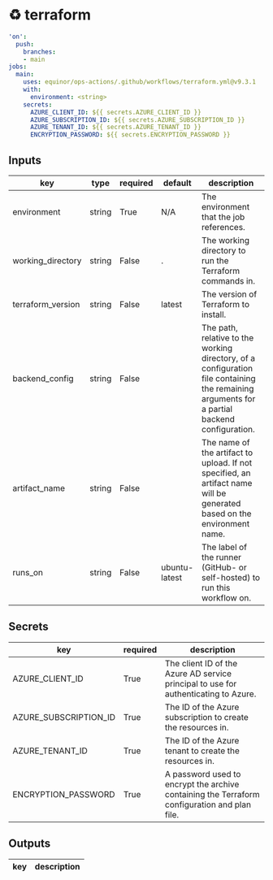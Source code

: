 # ♻ terraform

```yaml
'on':
  push:
    branches:
    - main
jobs:
  main:
    uses: equinor/ops-actions/.github/workflows/terraform.yml@v9.3.1
    with:
      environment: <string>
    secrets:
      AZURE_CLIENT_ID: ${{ secrets.AZURE_CLIENT_ID }}
      AZURE_SUBSCRIPTION_ID: ${{ secrets.AZURE_SUBSCRIPTION_ID }}
      AZURE_TENANT_ID: ${{ secrets.AZURE_TENANT_ID }}
      ENCRYPTION_PASSWORD: ${{ secrets.ENCRYPTION_PASSWORD }}

```

## Inputs

key | type | required | default | description
--- | --- | --- | --- | ---
environment | string | True | N/A | The environment that the job references.
working_directory | string | False | . | The working directory to run the Terraform commands in.
terraform_version | string | False | latest | The version of Terraform to install.
backend_config | string | False |  | The path, relative to the working directory, of a configuration file containing the remaining arguments for a partial backend configuration.
artifact_name | string | False |  | The name of the artifact to upload. If not specified, an artifact name will be generated based on the environment name.
runs_on | string | False | ubuntu-latest | The label of the runner (GitHub- or self-hosted) to run this workflow on.

## Secrets

key | required | description
--- | --- | ---
AZURE_CLIENT_ID | True | The client ID of the Azure AD service principal to use for authenticating to Azure.
AZURE_SUBSCRIPTION_ID | True | The ID of the Azure subscription to create the resources in.
AZURE_TENANT_ID | True | The ID of the Azure tenant to create the resources in.
ENCRYPTION_PASSWORD | True | A password used to encrypt the archive containing the Terraform configuration and plan file.

## Outputs

key | description
--- | ---
